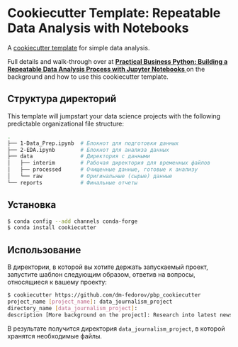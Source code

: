 #  Cookiecutter Template: Repeatable Data Analysis with Notebooks 

A [cookiecutter template](https://cookiecutter.readthedocs.io/en/1.7.2/) for simple data analysis.

Full details and walk-through over at [**Practical Business Python:  Building a Repeatable Data Analysis Process with Jupyter Notebooks** ](http://pbpython.com/notebook-process.html) on the background and how to use this cookiecutter template.

## Структура директорий

This template will jumpstart your data science projects with the following predictable organizational file structure:

```bash
.
├── 1-Data_Prep.ipynb  # Блокнот для подготовки данных
├── 2-EDA.ipynb        # Блокнот для анализа данных
├── data               # Директория с данными
│   ├── interim        # Рабочая директория для временных файлов
│   ├── processed      # Очищенные данные, готовые к анализу
│   └── raw            # Оригинальные (сырые) данные
└── reports            # Финальные отчеты
```

## Установка

```bash
$ conda config --add channels conda-forge
$ conda install cookiecutter
```

## Использование

В директории, в которой вы хотите держать запускаемый проект, запустите шаблон следующим образом, ответив на вопросы, относящиеся к вашему проекту:

```bash
$ cookiecutter https://github.com/dm-fedorov/pbp_cookiecutter        
project_name [project_name]: data_journalism_project
directory_name [data_journalism_project]: 
description [More background on the project]: Research into latest news trends.
```

В результате получится директория `data_journalism_project`, в которой хранятся необходимые файлы.